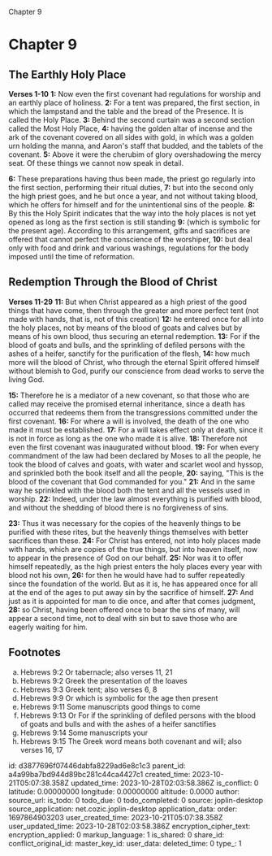 Chapter 9

# Chapter 9

## The Earthly Holy Place

**Verses 1-10**
**1:** Now even the first covenant had regulations for worship and an earthly place of holiness.
**2:** For a tent was prepared, the first section, in which the lampstand and the table and the bread of the Presence. It is called the Holy Place.
**3:** Behind the second curtain was a second section called the Most Holy Place,
**4:** having the golden altar of incense and the ark of the covenant covered on all sides with gold, in which was a golden urn holding the manna, and Aaron's staff that budded, and the tablets of the covenant.
**5:** Above it were the cherubim of glory overshadowing the mercy seat. Of these things we cannot now speak in detail.

**6:** These preparations having thus been made, the priest go regularly into the first section, performing their ritual duties,
**7:** but into the second only the high priest goes, and he but once a year, and not without taking blood, which he offers for himself and for the unintentional sins of the people.
**8:** By this the Holy Spirit indicates that the way into the holy places is not yet opened as long as the first section is still standing
**9:** (which is symbolic for the present age). According to this arrangement, gifts and sacrifices are offered that cannot perfect the conscience of the worshiper,
**10:** but deal only with food and drink and various washings, regulations for the body imposed until the time of reformation.

## Redemption Through the Blood of Christ

**Verses 11-29**
**11:** But when Christ appeared as a high priest of the good things that have come, then through the greater and more perfect tent (not made with hands, that is, not of this creation)
**12:** he entered once for all into the holy places, not by means of the blood of goats and calves but by means of his own blood, thus securing an eternal redemption.
**13:** For if the blood of goats and bulls, and the sprinkling of defiled persons with the ashes of a heifer, sanctify for the purification of the flesh,
**14:** how much more will the blood of Christ, who through the eternal Spirit offered himself without blemish to God, purify our conscience from dead works to serve the living God.

**15:** Therefore he is a mediator of a new covenant, so that those who are called may receive the promised eternal inheritance, since a death has occurred that redeems them from the transgressions committed under the first covenant.
**16:** For where a will is involved, the death of the one who made it must be established.
**17:** For a will takes effect only at death, since it is not in force as long as the one who made it is alive.
**18:** Therefore not even the first covenant was inaugurated without blood.
**19:** For when every commandment of the law had been declared by Moses to all the people, he took the blood of calves and goats, with water and scarlet wool and hyssop, and sprinkled both the book itself and all the people,
**20:** saying, "This is the blood of the covenant that God commanded for you."
**21:** And in the same way he sprinkled with the blood both the tent and all the vessels used in worship.
**22:** Indeed, under the law almost everything is purified with blood, and without the shedding of blood there is no forgiveness of sins.

**23:** Thus it was necessary for the copies of the heavenly things to be purified with these rites, but the heavenly things themselves with better sacrifices than these.
**24:** For Christ has entered, not into holy places made with hands, which are copies of the true things, but into heaven itself, now to appear in the presence of God on our behalf.
**25:** Nor was it to offer himself repeatedly, as the high priest enters the holy places every year with blood not his own,
**26:** for then he would have had to suffer repeatedly since the foundation of the world. But as it is, he has appeared once for all at the end of the ages to put away sin by the sacrifice of himself.
**27:** And just as it is appointed for man to die once, and after that comes judgment,
**28:** so Christ, having been offered once to bear the sins of many, will appear a second time, not to deal with sin but to save those who are eagerly waiting for him.

## Footnotes

<ol type='a'>
	<li>Hebrews 9:2 Or tabernacle; also verses 11, 21</li>
	<li>Hebrews 9:2 Greek the presentation of the loaves</li>
	<li>Hebrews 9:3 Greek tent; also verses 6, 8</li>
	<li>Hebrews 9:9 Or which is symbolic for the age then present</li>
	<li>Hebrews 9:11 Some manuscripts good things to come</li>
	<li>Hebrews 9:13 Or For if the sprinkling of defiled persons with the blood of goats and bulls and with the ashes of a heifer sanctifies</li>
	<li>Hebrews 9:14 Some manuscripts your</li>
	<li>Hebrews 9:15 The Greek word means both covenant and will; also verses 16, 17</li>
</ol>


id: d3877696f07446dabfa8229ad6e8c1c3
parent_id: a4a99ba7bd944d89bc281c44ca4427c1
created_time: 2023-10-21T05:07:38.358Z
updated_time: 2023-10-28T02:03:58.386Z
is_conflict: 0
latitude: 0.00000000
longitude: 0.00000000
altitude: 0.0000
author: 
source_url: 
is_todo: 0
todo_due: 0
todo_completed: 0
source: joplin-desktop
source_application: net.cozic.joplin-desktop
application_data: 
order: 1697864903203
user_created_time: 2023-10-21T05:07:38.358Z
user_updated_time: 2023-10-28T02:03:58.386Z
encryption_cipher_text: 
encryption_applied: 0
markup_language: 1
is_shared: 0
share_id: 
conflict_original_id: 
master_key_id: 
user_data: 
deleted_time: 0
type_: 1